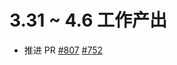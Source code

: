 # 3.31 ~ 4.6 工作产出

- 推进 PR [#807](https://github.com/riscv/sail-riscv/pull/807) [#752](https://github.com/riscv/sail-riscv/pull/752)
